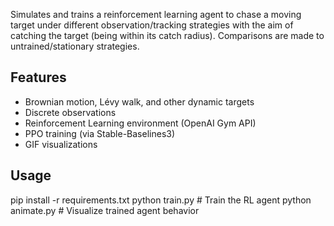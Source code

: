 Simulates and trains a reinforcement learning agent to chase a moving target under different observation/tracking strategies with the aim of catching the target (being within its catch radius).
Comparisons are made to untrained/stationary strategies. 

## Features

- Brownian motion, Lévy walk, and other dynamic targets
- Discrete observations
- Reinforcement Learning environment (OpenAI Gym API)
- PPO training (via Stable-Baselines3)
- GIF visualizations

## Usage

pip install -r requirements.txt
python train.py       # Train the RL agent
python animate.py     # Visualize trained agent behavior

